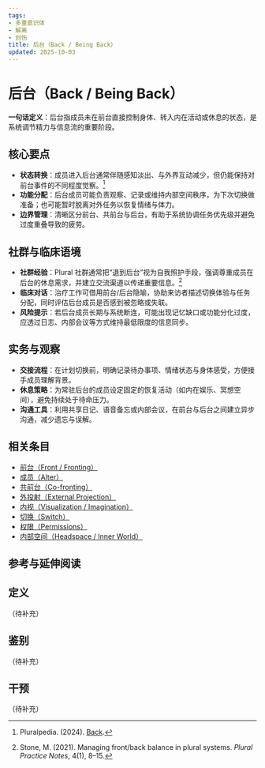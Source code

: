 ```yaml
---
tags:
- 多重意识体
- 解离
- 创伤
title: 后台（Back / Being Back）
updated: 2025-10-03
---
```


# 后台（Back / Being Back）

**一句话定义**：后台指成员未在前台直接控制身体、转入内在活动或休息的状态，是系统调节精力与信息流的重要阶段。

## 核心要点

- **状态转换**：成员进入后台通常伴随感知淡出、与外界互动减少，但仍能保持对前台事件的不同程度觉察。[^pluralpedia-back]
- **功能分配**：后台成员可能负责观察、记录或维持内部空间秩序，为下次切换做准备；也可能暂时脱离对外任务以恢复情绪与体力。
- **边界管理**：清晰区分前台、共前台与后台，有助于系统协调任务优先级并避免过度重叠导致的疲劳。

## 社群与临床语境

- **社群经验**：Plural 社群通常把“退到后台”视为自我照护手段，强调尊重成员在后台的休息需求，并建立交流渠道以传递重要信息。[^stone2021]
- **临床对话**：治疗工作可借用前台/后台隐喻，协助来访者描述切换体验与任务分配，同时评估后台成员是否感到被忽略或失联。
- **风险提示**：若后台成员长期与系统断连，可能出现记忆缺口或功能分化过度，应透过日志、内部会议等方式维持最低限度的信息同步。

## 实务与观察

- **交接流程**：在计划切换前，明确记录待办事项、情绪状态与身体感受，方便接手成员理解背景。
- **休息策略**：为常驻后台的成员设定固定的恢复活动（如内在娱乐、冥想空间），避免持续处于待命压力。
- **沟通工具**：利用共享日记、语音备忘或内部会议，在前台与后台之间建立异步沟通，减少遗忘与误解。

## 相关条目

- [前台（Front / Fronting）](/entries/Front-Fronting.md)
- [成员（Alter）](/entries/Alter.md)
- [共前台（Co-fronting）](/entries/Co-Fronting.md)
- [外投射（External Projection）](/entries/External-Projection.md)
- [内视（Visualization / Imagination）](/entries/Visualization-Imagination.md)
- [切换（Switch）](/entries/Switch.md)
- [权限（Permissions）](/entries/Permissions.md)
- [内部空间（Headspace / Inner World）](/entries/Headspace-Inner-World.md)

## 参考与延伸阅读

[^pluralpedia-back]: Pluralpedia. (2024). [Back](https://pluralpedia.org/w/Back).
[^stone2021]: Stone, M. (2021). Managing front/back balance in plural systems. _Plural Practice Notes_, 4(1), 8–15.

## 定义

（待补充）

## 鉴别

（待补充）

## 干预

（待补充）
